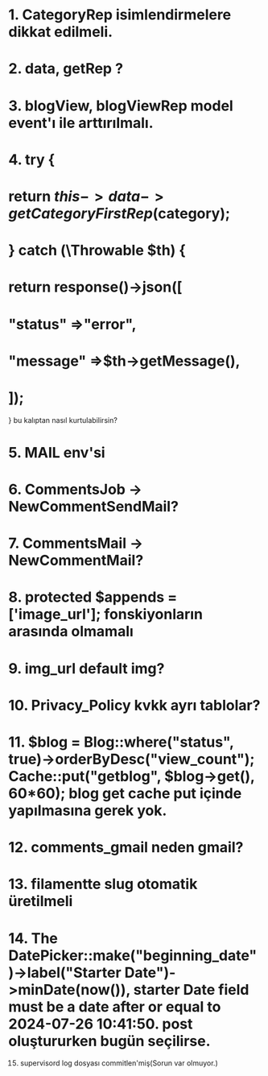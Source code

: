 # 1. CategoryRep isimlendirmelere dikkat edilmeli.
# 2. data, getRep ?
# 3. blogView, blogViewRep model event'ı ile arttırılmalı.
# 4. try {
# return  $this->data->getCategoryFirstRep($category);
# } catch (\Throwable $th) {
# return  response()->json([
# "status"  =>"error",
# "message"  =>$th->getMessage(),
# ]);
} bu kalıptan nasıl kurtulabilirsin?
# 5. MAIL env'si
# 6. CommentsJob -> NewCommentSendMail?
# 7. CommentsMail -> NewCommentMail?
# 8. protected $appends = ['image_url']; fonskiyonların arasında olmamalı
# 9. img_url default img?
# 10. Privacy_Policy kvkk ayrı tablolar?
# 11. $blog =  Blog::where("status", true)->orderByDesc("view_count"); Cache::put("getblog", $blog->get(), 60*60); blog get cache put içinde yapılmasına gerek yok.
# 12. comments_gmail neden gmail?
# 13. filamentte slug otomatik üretilmeli
# 14. The DatePicker::make("beginning_date")->label("Starter Date")->minDate(now()), starter Date field must be a date after or equal to 2024-07-26 10:41:50. post oluştururken bugün seçilirse.
 15. supervisord log dosyası commitlen'miş(Sorun var olmuyor.)